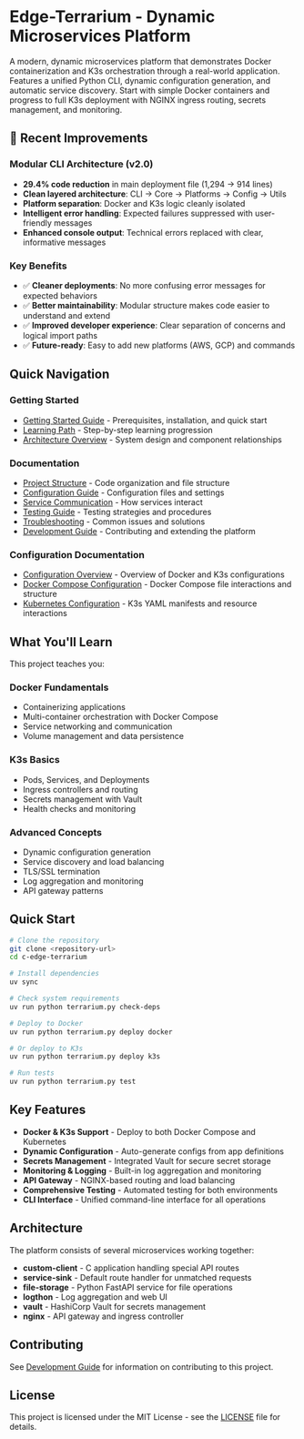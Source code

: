 # Edge-Terrarium - Dynamic Microservices Platform

A modern, dynamic microservices platform that demonstrates Docker containerization and K3s orchestration through a real-world application. Features a unified Python CLI, dynamic configuration generation, and automatic service discovery. Start with simple Docker containers and progress to full K3s deployment with NGINX ingress routing, secrets management, and monitoring.

## 🚀 Recent Improvements

### **Modular CLI Architecture (v2.0)**
- **29.4% code reduction** in main deployment file (1,294 → 914 lines)
- **Clean layered architecture**: CLI → Core → Platforms → Config → Utils
- **Platform separation**: Docker and K3s logic cleanly isolated
- **Intelligent error handling**: Expected failures suppressed with user-friendly messages
- **Enhanced console output**: Technical errors replaced with clear, informative messages

### **Key Benefits**
- ✅ **Cleaner deployments**: No more confusing error messages for expected behaviors
- ✅ **Better maintainability**: Modular structure makes code easier to understand and extend
- ✅ **Improved developer experience**: Clear separation of concerns and logical import paths
- ✅ **Future-ready**: Easy to add new platforms (AWS, GCP) and commands

## Quick Navigation

### Getting Started
- [Getting Started Guide](docs/getting-started.md) - Prerequisites, installation, and quick start
- [Learning Path](docs/learning-path.md) - Step-by-step learning progression
- [Architecture Overview](docs/architecture.md) - System design and component relationships

### Documentation
- [Project Structure](docs/project-structure.md) - Code organization and file structure
- [Configuration Guide](docs/configuration.md) - Configuration files and settings
- [Service Communication](docs/service-communication.md) - How services interact
- [Testing Guide](docs/testing.md) - Testing strategies and procedures
- [Troubleshooting](docs/troubleshooting.md) - Common issues and solutions
- [Development Guide](docs/development.md) - Contributing and extending the platform

### Configuration Documentation
- [Configuration Overview](configs/README.md) - Overview of Docker and K3s configurations
- [Docker Compose Configuration](configs/docker/README.md) - Docker Compose file interactions and structure
- [Kubernetes Configuration](configs/k3s/README.md) - K3s YAML manifests and resource interactions

## What You'll Learn

This project teaches you:

### Docker Fundamentals
- Containerizing applications
- Multi-container orchestration with Docker Compose
- Service networking and communication
- Volume management and data persistence

### K3s Basics
- Pods, Services, and Deployments
- Ingress controllers and routing
- Secrets management with Vault
- Health checks and monitoring

### Advanced Concepts
- Dynamic configuration generation
- Service discovery and load balancing
- TLS/SSL termination
- Log aggregation and monitoring
- API gateway patterns

## Quick Start

```bash
# Clone the repository
git clone <repository-url>
cd c-edge-terrarium

# Install dependencies
uv sync

# Check system requirements
uv run python terrarium.py check-deps

# Deploy to Docker
uv run python terrarium.py deploy docker

# Or deploy to K3s
uv run python terrarium.py deploy k3s

# Run tests
uv run python terrarium.py test
```

## Key Features

- **Docker & K3s Support** - Deploy to both Docker Compose and Kubernetes
- **Dynamic Configuration** - Auto-generate configs from app definitions
- **Secrets Management** - Integrated Vault for secure secret storage
- **Monitoring & Logging** - Built-in log aggregation and monitoring
- **API Gateway** - NGINX-based routing and load balancing
- **Comprehensive Testing** - Automated testing for both environments
- **CLI Interface** - Unified command-line interface for all operations

## Architecture

The platform consists of several microservices working together:

- **custom-client** - C application handling special API routes
- **service-sink** - Default route handler for unmatched requests
- **file-storage** - Python FastAPI service for file operations
- **logthon** - Log aggregation and web UI
- **vault** - HashiCorp Vault for secrets management
- **nginx** - API gateway and ingress controller

## Contributing

See [Development Guide](docs/development.md) for information on contributing to this project.

## License

This project is licensed under the MIT License - see the [LICENSE](LICENSE) file for details.
